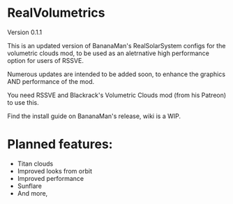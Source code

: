 # RealVolumetrics

Version 0.1.1

This is an updated version of BananaMan's RealSolarSystem configs for the volumetric clouds mod, to be used as an aletrnative high performance option for users of RSSVE.

Numerous updates are intended to be added soon, to enhance the graphics AND performance of the mod.


You need RSSVE and Blackrack's Volumetric Clouds mod (from his Patreon) to use this.

Find the install guide on BananaMan's release, wiki is a WIP.

# Planned features:

- Titan clouds
- Improved looks from orbit
- Improved performance
- Sunflare
- And more,
